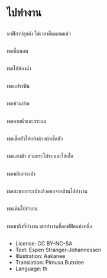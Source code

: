 # ไปทำงาน

##
นาฬิกาปลุกดัง ได้เวลาตื่นนอนแล้ว

##
เธอตื่นนอน

##
เธอไปห้องน้ำ

##
เธอแปรงฟัน

##
เธอบ้วนปาก

##
เธออาบน้ำและสระผม

##
เธอเช็ดตัวให้แห้งด้วยผ้าเช็ดตัว

##
เธอแต่งตัว สวมกระโปรง และใส่เสื้อ

##
เธอหยิบกระเป๋า

##
เธอสะพายกระเป๋าแล้วออกจากบ้านไปทำงาน

##
เธอเดินไปทำงาน

##
เธอมาถึงที่ทำงาน เธอทำงานที่ออฟฟิศแห่งหนึ่ง

##
* License: CC BY-NC-SA
* Text: Espen Stranger-Johannessen
* Illustration: Aakanee
* Translation: Pimusa Butrdee
* Language: th
